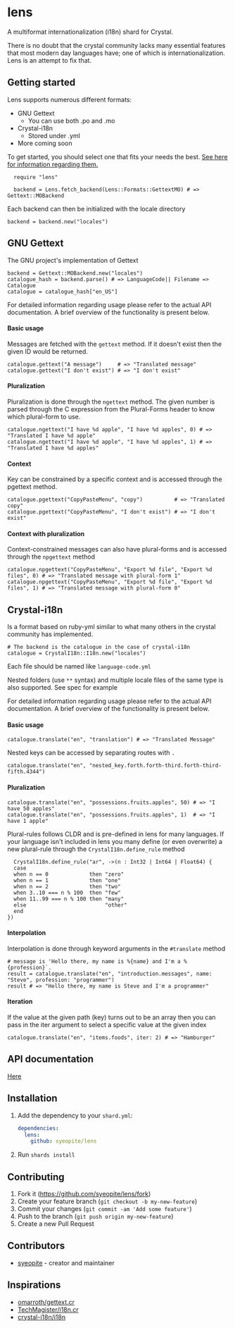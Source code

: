 # lens

A multiformat internationalization (i18n) shard for Crystal.

There is no doubt that the crystal community lacks many essential features that most modern day languages have; one of which is internationalization. Lens is an attempt to fix that.

## Getting started 
Lens supports numerous different formats:
* GNU Gettext
    * You can use both .po and .mo
* Crystal-i18n
    * Stored under .yml
* More coming soon

To get started, you should select one that fits your needs the best. [See here for information regarding them.](https://docs.weblate.org/en/latest/formats.html#l)

``` crystal
  require "lens"

  backend = Lens.fetch_backend(Lens::Formats::GettextMO) # => Gettext::MOBackend
```

Each backend can then be initialized with the locale directory
```crystal
backend = backend.new("locales")
```

## GNU Gettext
The GNU project's implementation of Gettext
```crystal
backend = Gettext::MOBackend.new("locales")
catalogue_hash = backend.parse() # => LanguageCode|| Filename => Catalogue 
catalogue = catalogue_hash["en_US"]
```

For detailed information regarding usage please refer to the actual API documentation. A brief overview of the functionality is present below.


#### Basic usage
Messages are fetched with the `gettext` method. If it doesn't exist then the given ID would be returned.
```crystal
catalogue.gettext("A message")     # => "Translated message"
catalogue.gettext("I don't exist") # => "I don't exist"
```

#### Pluralization
Pluralization is done through the `ngettext` method. The given number is parsed through the C expression from the Plural-Forms header to know which plural-form to use.

```crystal
catalogue.ngettext("I have %d apple", "I have %d apples", 0) # => "Translated I have %d apple"
catalogue.ngettext("I have %d apple", "I have %d apples", 1) # => "Translated I have %d apples"
```

#### Context
Key can be constrained by a specific context and is accessed through the pgettext method.
```crystal
catalogue.pgettext("CopyPasteMenu", "copy")          # => "Translated copy"
catalogue.pgettext("CopyPasteMenu", "I don't exist") # => "I don't exist"
```

#### Context with pluralization
Context-constrained messages can also have plural-forms and is accessed through the `npgettext` method
```crystal
catalogue.npgettext("CopyPasteMenu", "Export %d file", "Export %d files", 0) # => "Translated message with plural-form 1"
catalogue.npgettext("CopyPasteMenu", "Export %d file", "Export %d files", 1) # => "Translated message with plural-form 0"
```

## Crystal-i18n
Is a format based on ruby-yml similar to what many others in the crystal community has implemented.
```crystal
# The backend is the catalogue in the case of crystal-i18n
catalogue = CrystalI18n::I18n.new("locales")
```

Each file should be named like `language-code.yml`

Nested folders (use `**` syntax) and multiple locale files of the same type is also supported. See spec for example

For detailed information regarding usage please refer to the actual API documentation. A brief overview of the functionality is present below.

#### Basic usage
```crystal
catalogue.translate("en", "translation") # => "Translated Message"
```

Nested keys can be accessed by separating routes with `.`

```crystal
catalogue.translate("en", "nested_key.forth.forth-third.forth-third-fifth.4344")
```


#### Pluralization
```crystal
catalogue.translate("en", "possessions.fruits.apples", 50) # => "I have 50 apples"
catalogue.translate("en", "possessions.fruits.apples", 1)  # => "I have 1 apple"
```

Plural-rules follows CLDR and is pre-defined in lens for many languages. If your language isn't included in lens you many define (or even overwrite) a new plural-rule through the `CrystalI18n.define_rule` method

```crystal
  CrystalI18n.define_rule("ar", ->(n : Int32 | Int64 | Float64) {
  case
  when n == 0             then "zero"
  when n == 1             then "one"
  when n == 2             then "two"
  when 3..10 === n % 100  then "few"
  when 11..99 === n % 100 then "many"
  else                         "other"
  end
})
```


#### Interpolation
Interpolation is done through keyword arguments in the `#translate` method
```crystal
# message is 'Hello there, my name is %{name} and I'm a %{profession}`.
result = catalogue.translate("en", "introduction.messages", name: "Steve", profession: "programmer")
result # => "Hello there, my name is Steve and I'm a programmer"
```

#### Iteration
If the value at the given path (key) turns out to be an array then you can pass in the iter argument to select a specific value at the given index

```crystal
catalogue.translate("en", "items.foods", iter: 2) # => "Hamburger"
```

## API documentation
[Here](https://syeopite.github.io/lens/index.html)

## Installation
1. Add the dependency to your `shard.yml`:

   ```yaml
   dependencies:
     lens:
       github: syeopite/lens
   ```

2. Run `shards install`

## Contributing

1. Fork it (<https://github.com/syeopite/lens/fork>)
2. Create your feature branch (`git checkout -b my-new-feature`)
3. Commit your changes (`git commit -am 'Add some feature'`)
4. Push to the branch (`git push origin my-new-feature`)
5. Create a new Pull Request

## Contributors

- [syeopite](https://github.com/syeopite) - creator and maintainer

## Inspirations
* [omarroth/gettext.cr](https://github.com/omarroth/gettext.cr)
* [TechMagister/i18n.cr](https://github.com/TechMagister/i18n)
* [crystal-i18n/i18n](https://github.com/crystal-i18n/i18n)
